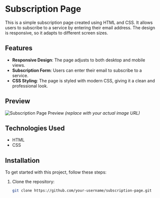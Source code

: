 # Subscription Page

This is a simple subscription page created using HTML and CSS. It allows users to subscribe to a service by entering their email address. The design is responsive, so it adapts to different screen sizes.

## Features
- **Responsive Design**: The page adjusts to both desktop and mobile views.
- **Subscription Form**: Users can enter their email to subscribe to a service.
- **CSS Styling**: The page is styled with modern CSS, giving it a clean and professional look.

## Preview

![Subscription Page Preview](link-to-preview-image)  *(replace with your actual image URL)*

## Technologies Used
- HTML
- CSS

## Installation

To get started with this project, follow these steps:

1. Clone the repository:
   ```bash
   git clone https://github.com/your-username/subscription-page.git
